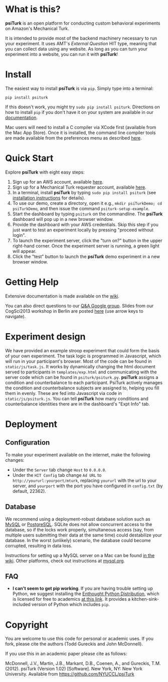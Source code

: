 What is this?
============

**psiTurk** is an open platform for conducting custom behavioral experiments on
Amazon's Mechanical Turk. 

It is intended to provide most of the backend machinery necessary to run your
experiment. It uses AMT's _External Question_ HIT type, meaning that you can
collect data using any website. As long as you can turn your experiment into a
website, you can run it with **psiTurk**!

Install
=======

The easiest way to install **psiTurk** is via `pip`.
Simply type into a terminal:

    pip install psiturk 

If this doesn't work, you might try `sudo pip install psiturk`.  Directions
on how to install `pip` if you don't have it on your system are available in 
our [documentation](https://github.com/NYUCCL/psiTurk/wiki/Getting-psiTurk-installed-on-your-computer#installation-steps).

Mac users will need to install a C compiler via XCode first (available from the Mac App Store).
Once it is installed, the command line compiler tools are made available from the preferences 
menu as described [here](http://stackoverflow.com/a/9353468/62179).



Quick Start
===========

Explore **psiTurk** with eight easy steps:

  1. Sign up for an AWS account, available [here](http://aws.amazon.com/).
  2. Sign up for a Mechanical Turk requester account, available [here](https://requester.mturk.com/).
  3. In a terminal, install **psiTurk** by typing `sudo pip install psiturk` (see [installation instructions](https://github.com/NYUCCL/psiTurk/wiki/Getting-psiTurk-installed-on-your-computer) for details).
  4. To use our demo, create a directory, open it e.g., `mkdir psiTurkDemo; cd psiTurkDemo`, and then issue the command `psiturk-setup-example`.
  5. Start the dashboard by typing `psiturk` on the commandline. The **psiTurk** dashboard will pop up in a new browser window. 
  6. Provide the dashboard with your AWS credentials. Skip this step if you just want to test an experiment locally by pressing "proceed without login". 
  7. To launch the experiment server, click the "turn on?" button in the upper right-hand corner. Once the experiment server is running, a green light will appear. 
  8. Click the "test" button to launch the **psiTurk** demo experiment in a new browser window.  


Getting Help
============

Extensive documentation is made available on the [wiki](https://github.com/NYUCCL/psiTurk/wiki/).

You can also direct questions to our [Q&A Google group](https://groups.google.com/d/forum/psiturk).
Slides from our CogSci2013 workshop in Berlin are posted [here](http://gureckislab.org/cogsci_workshop/)
(use arrow keys to navigate).  


Experiment design
=================

We have provided an example stroop experiment that could form the basis of your
own experiment. The task logic is programmed in Javascript, which will run in
your participant's browser. Most of the code can be found in
`static/js/task.js`.  It works by dynamically changing the html document served
to participants in `templates/exp.html` and communicating with the server code
which can be found in `psiturk/psiturk.py`. **psiTurk** assigns a condition and
counterbalance to each participant. PsiTurk actively manages the condition and
counterbalance subjects are assigned to, helping you fill them in evenly. These
are fed into Javascript via code in `static/js/psiturk.js`. You can tell
**psiTurk** how many conditions and counterbalance identities there are in the
dashboard's "Expt Info" tab.

Deployment
==========

Configuration
------------
To make your experiment available on the internet, make the following changes:

 - Under the `Server` tab change `Host` to `0.0.0.0`. 
 - Under the `HIT Config` tab change `Ad URL` to
   `http://yoururl:yourport/mturk`, replacing `yoururl` with the url to your
   server, and `yourport` with the port you have configured in `config.txt` (by
   default, 22362).

Database
--------

We recommend using a deployment-robust database solution such as
[MySQL](http://www.mysql.org) or [PostgreSQL](http://www.postgresql.org).
SQLite does not allow concurrent access to the database, so if the locks work
properly, simultaneous access (say, from multiple users submitting their data
at the same time) could destabilize your database. In the worst (unlikely)
scenario, the database could become corrupted, resulting in data loss.

Instructions for setting up a MySQL server on a Mac can be found 
[in the wiki](https://github.com/NYUCCL/psiTurk/wiki/Macintosh-Configuration).
Other platforms, check out instructions at
[mysql.org](http://dev.mysql.com/doc/refman/5.5/en//installing.html).

FAQ
---

 * **I can't seem to get pip working**.  If you are having trouble setting up
   Python, we suggest installing the [Enthought Python
   Distribution](https://www.enthought.com/products/epd/), which is licensed
   for free to academics [at this
   link](https://www.enthought.com/products/canopy/academic/). It provides a
   kitchen-sink-included version of Python which includes `pip`.

Copyright
=========
You are welcome to use this code for personal or academic uses. If you fork,
please cite the authors (Todd Gureckis and John McDonnell).

If you use this in an academic paper please cite as follows:

McDonnell, J.V., Martin, J.B., Markant, D.B., Coenen, A., and Gureckis, T.M. 
(2012). psiTurk (Version 1.02) [Software]. New York, NY: New York University. 
Available from https://github.com/NYUCCL/psiTurk



